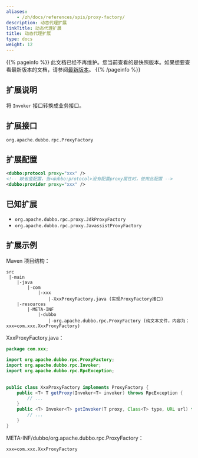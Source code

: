 ```yaml
---
aliases:
    - /zh/docs/references/spis/proxy-factory/
description: 动态代理扩展
linkTitle: 动态代理扩展
title: 动态代理扩展
type: docs
weight: 12
---
```




{{% pageinfo %}} 此文档已经不再维护。您当前查看的是快照版本。如果想要查看最新版本的文档，请参阅[最新版本](/zh-cn/overview/mannual/java-sdk/reference-manual/spi/description/proxy-factory/)。
{{% /pageinfo %}}

## 扩展说明

将 `Invoker` 接口转换成业务接口。

## 扩展接口

`org.apache.dubbo.rpc.ProxyFactory`

## 扩展配置

```xml
<dubbo:protocol proxy="xxx" />
<!-- 缺省值配置，当<dubbo:protocol>没有配置proxy属性时，使用此配置 -->
<dubbo:provider proxy="xxx" />
```

## 已知扩展

* `org.apache.dubbo.rpc.proxy.JdkProxyFactory`
* `org.apache.dubbo.rpc.proxy.JavassistProxyFactory`

## 扩展示例

Maven 项目结构：

```
src
 |-main
    |-java
        |-com
            |-xxx
                |-XxxProxyFactory.java (实现ProxyFactory接口)
    |-resources
        |-META-INF
            |-dubbo
                |-org.apache.dubbo.rpc.ProxyFactory (纯文本文件，内容为：xxx=com.xxx.XxxProxyFactory)
```

XxxProxyFactory.java：

```java
package com.xxx;
 
import org.apache.dubbo.rpc.ProxyFactory;
import org.apache.dubbo.rpc.Invoker;
import org.apache.dubbo.rpc.RpcException;
 
 
public class XxxProxyFactory implements ProxyFactory {
    public <T> T getProxy(Invoker<T> invoker) throws RpcException {
        // ...
    }
    public <T> Invoker<T> getInvoker(T proxy, Class<T> type, URL url) throws RpcException {
        // ...
    }
}
```

META-INF/dubbo/org.apache.dubbo.rpc.ProxyFactory：

```properties
xxx=com.xxx.XxxProxyFactory
```

